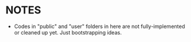 # NOTES

-   Codes in "public" and "user" folders in here are not fully-implemented or cleaned up yet. Just bootstrapping ideas.
